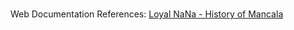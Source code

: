 
#

Web Documentation References:
[Loyal NaNa - History of Mancala](https://www.loyalnana.com/stories-1/2019/5/3/the-history-of-mancala)
